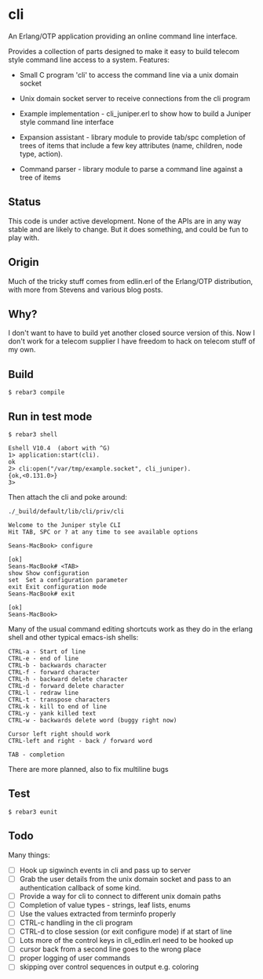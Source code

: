 cli
===

An Erlang/OTP application providing an online command line interface.

Provides a collection of parts designed to make it easy to build telecom
style command line access to a system. Features:

* Small C program 'cli' to access the command line via a unix domain socket

* Unix domain socket server to receive connections from the cli program

* Example implementation - cli_juniper.erl to show how to build a
  Juniper style command line interface

* Expansion assistant - library module to provide tab/spc completion
  of trees of items that include a few key attributes (name, children,
  node type, action).

* Command parser - library module to parse a command line against a
  tree of items

Status
------

This code is under active development. None of the APIs are in any way
stable and are likely to change. But it does something, and could be
fun to play with.

Origin
------

Much of the tricky stuff comes from edlin.erl of the Erlang/OTP
distribution, with more from Stevens and various blog posts.

Why?
----

I don't want to have to build yet another closed source version of
this. Now I don't work for a telecom supplier I have freedom to
hack on telecom stuff of my own.

Build
-----

    $ rebar3 compile

Run in test mode
----------------

    $ rebar3 shell

    Eshell V10.4  (abort with ^G)
    1> application:start(cli).
    ok
    2> cli:open("/var/tmp/example.socket", cli_juniper).
    {ok,<0.131.0>}
    3>

Then attach the cli and poke around:

    ./_build/default/lib/cli/priv/cli

    Welcome to the Juniper style CLI
    Hit TAB, SPC or ? at any time to see available options

    Seans-MacBook> configure

    [ok]
    Seans-MacBook# <TAB>
    show Show configuration
    set  Set a configuration parameter
    exit Exit configuration mode
    Seans-MacBook# exit

    [ok]
    Seans-MacBook>

Many of the usual command editing shortcuts work as they do in the
erlang shell and other typical emacs-ish shells:

    CTRL-a - Start of line
    CTRL-e - end of line
    CTRL-b - backwards character
    CTRL-f - forward character
    CTRL-h - backward delete character
    CTRL-d - forward delete character
    CTRL-l - redraw line
    CTRL-t - transpose characters
    CTRL-k - kill to end of line
    CTRL-y - yank killed text
    CTRL-w - backwards delete word (buggy right now)

    Cursor left right should work
    CTRL-left and right - back / forward word

    TAB - completion

There are more planned, also to fix multiline bugs

Test
----

    $ rebar3 eunit

Todo
----

Many things:

- [ ] Hook up sigwinch events in cli and pass up to server
- [ ] Grab the user details from the unix domain socket and pass to an
      authentication callback of some kind.
- [ ] Provide a way for cli to connect to different unix domain paths
- [ ] Completion of value types - strings, leaf lists, enums
- [ ] Use the values extracted from terminfo properly
- [ ] CTRL-c handling in the cli program
- [ ] CTRL-d to close session (or exit configure mode) if at start of line
- [ ] Lots more of the control keys in cli_edlin.erl need to be hooked up
- [ ] cursor back from a second line goes to the wrong place
- [ ] proper logging of user commands
- [ ] skipping over control sequences in output e.g. coloring
